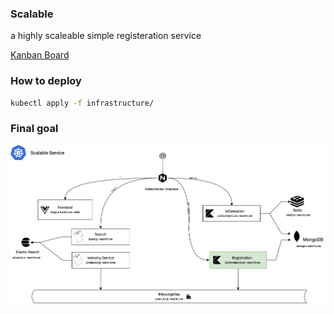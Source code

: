 ### Scalable 

a highly scaleable simple registeration service 


[Kanban Board](issue-tracker/board.md)

### How to deploy 

```sh 
kubectl apply -f infrastructure/
```

### Final goal

<img src="Scalable arch-Scalable.jpg" >
